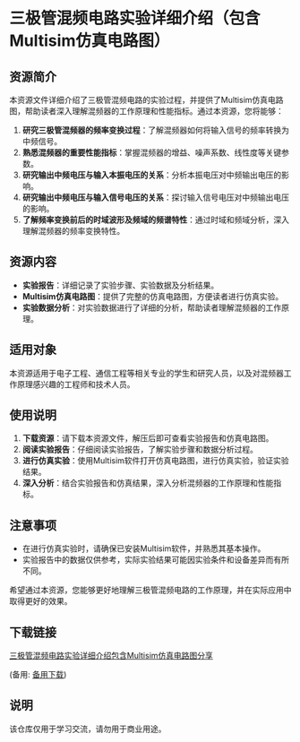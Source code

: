 # 三极管混频电路实验详细介绍（包含Multisim仿真电路图）

## 资源简介

本资源文件详细介绍了三极管混频电路的实验过程，并提供了Multisim仿真电路图，帮助读者深入理解混频器的工作原理和性能指标。通过本资源，您将能够：

1. **研究三极管混频器的频率变换过程**：了解混频器如何将输入信号的频率转换为中频信号。
2. **熟悉混频器的重要性能指标**：掌握混频器的增益、噪声系数、线性度等关键参数。
3. **研究输出中频电压与输入本振电压的关系**：分析本振电压对中频输出电压的影响。
4. **研究输出中频电压与输入信号电压的关系**：探讨输入信号电压对中频输出电压的影响。
5. **了解频率变换前后的时域波形及频域的频谱特性**：通过时域和频域分析，深入理解混频器的频率变换特性。

## 资源内容

- **实验报告**：详细记录了实验步骤、实验数据及分析结果。
- **Multisim仿真电路图**：提供了完整的仿真电路图，方便读者进行仿真实验。
- **实验数据分析**：对实验数据进行了详细的分析，帮助读者理解混频器的工作原理。

## 适用对象

本资源适用于电子工程、通信工程等相关专业的学生和研究人员，以及对混频器工作原理感兴趣的工程师和技术人员。

## 使用说明

1. **下载资源**：请下载本资源文件，解压后即可查看实验报告和仿真电路图。
2. **阅读实验报告**：仔细阅读实验报告，了解实验步骤和数据分析过程。
3. **进行仿真实验**：使用Multisim软件打开仿真电路图，进行仿真实验，验证实验结果。
4. **深入分析**：结合实验报告和仿真结果，深入分析混频器的工作原理和性能指标。

## 注意事项

- 在进行仿真实验时，请确保已安装Multisim软件，并熟悉其基本操作。
- 实验报告中的数据仅供参考，实际实验结果可能因实验条件和设备差异而有所不同。

希望通过本资源，您能够更好地理解三极管混频电路的工作原理，并在实际应用中取得更好的效果。

## 下载链接
[三极管混频电路实验详细介绍包含Multisim仿真电路图分享](https://pan.quark.cn/s/3ca3b405ea80) 

(备用: [备用下载](https://pan.baidu.com/s/1hEqfWqSLEQiZznXb6ot7lA?pwd=1234))

## 说明

该仓库仅用于学习交流，请勿用于商业用途。
